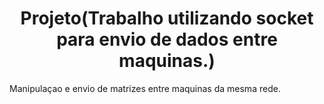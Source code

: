<h1 align="center">Projeto(Trabalho utilizando socket para envio de dados entre maquinas.)</h1>

Manipulaçao e envio de matrizes entre maquinas da mesma rede.



